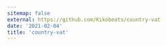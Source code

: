 ```yaml
---
sitemap: false
external: https://github.com/Kikobeats/country-vat
date: '2021-02-04'
title: 'country-vat'
---
```

